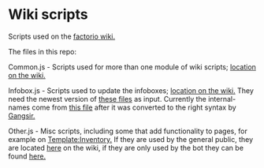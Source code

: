 # Wiki scripts

Scripts used on the [factorio wiki.](https://wiki.factorio.com)

The files in this repo:

Common.js - Scripts used for more than one module of wiki scripts; [location on the wiki.](https://wiki.factorio.com/MediaWiki:Common.js)

Infobox.js - Scripts used to update the infoboxes; [location on the wiki.](https://wiki.factorio.com/User:BilkaBot/Infobox.js) They need the newest version of [these files](https://github.com/demodude4u/Java-Factorio-Data-Wrapper/tree/master/FactorioDataWrapper/output) as input. Currently the internal-names come from [this file](https://github.com/demodude4u/Java-Factorio-Data-Wrapper/blob/master/FactorioDataWrapper/res/wiki-naming.json) after it was converted to the right syntax by [Gangsir.](https://wiki.factorio.com/User:Gangsir)

Other.js - Misc scripts, including some that add functionality to pages, for example on [Template:Inventory.](https://wiki.factorio.com/Template:Inventory) If they are used by the general public, they are located [here](https://wiki.factorio.com/MediaWiki:Common.js) on the wiki, if they are only used by the bot they can be found [here.](https://wiki.factorio.com/User:BilkaBot/Other.js)
